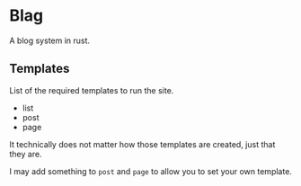 # Blag

A blog system in rust.

## Templates

List of the required templates to run the site.

- list
- post
- page

It technically does not matter how those templates are created, just that they are.

I may add something to `post` and `page` to allow you to set your own template.
